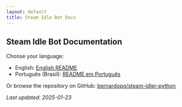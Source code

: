 ```yaml
---
layout: default
title: Steam Idle Bot Docs
---
```


## Steam Idle Bot Documentation

Choose your language:

- English: [English README](./en/README.md)
- Português (Brasil): [README em Português](./pt-br/README.md)

Or browse the repository on GitHub: [bernardopg/steam-idler-python](https://github.com/bernardopg/steam-idler-python)

*Last updated: 2025-01-23*
